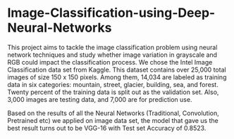 # Image-Classification-using-Deep-Neural-Networks

This project aims to tackle the image classification problem using neural network techniques and study whether image variation in grayscale and RGB could impact the classification process. We chose the Intel Image Classification data set from Kaggle. This dataset contains over 25,000 total images of size 150 x 150 pixels. Among them, 14,034 are labeled as training data in six categories: mountain, street, glacier, building, sea, and forest. Twenty percent of the training data is split out as the validation set. Also, 3,000 images are testing data, and 7,000 are for prediction use.

Based on the results of all the Neural Networks (Traditional, Convolution, Pretrained etc) we applied on image data set, the model that gave us the best result turns out to be VGG-16 with Test set Accuracy of 0.8523.

